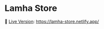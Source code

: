 # Lamha Store

🚀 [Live Version](https://lamha-store.netlify.app/ "Lamha Store"): https://lamha-store.netlify.app/
